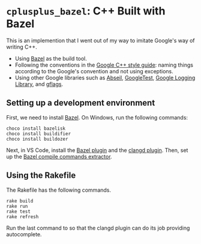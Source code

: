 # ``cplusplus_bazel``: C++ Built with Bazel

This is an implemention that I went out of my way to imitate  Google's way of writing C++.

* Using [Bazel](http://bazel.build) as the build tool.
* Following the conventions in the [Google C++ style guide](https://google.github.io/styleguide/cppguide.html): naming things according to the Google's convention and not using exceptions.
* Using other Google libraries such as [Abseil](http://abseil.io), [GoogleTest](https://github.com/google/googletest), [Google Logging Library](https://github.com/google/glog), and [gflags](https://gflags.github.io/gflags/).

## Setting up a development environment

First, we need to install [Bazel](http://bazel.build). On Windows, run the following commands:

```
choco install bazelisk
choco install buildifier
choco install buildozer
```

Next, in VS Code, install the [Bazel plugin](https://marketplace.visualstudio.com/items?itemName=BazelBuild.vscode-bazel) and the [clangd plugin](https://marketplace.visualstudio.com/items?itemName=llvm-vs-code-extensions.vscode-clangd). Then, set up the [Bazel compile commands extractor](https://github.com/hedronvision/bazel-compile-commands-extractor).

## Using the Rakefile

The Rakefile has the following commands.

```
rake build
rake run
rake test
rake refresh
```

Run the last command to so that the clangd plugin can do its job providing autocomplete.